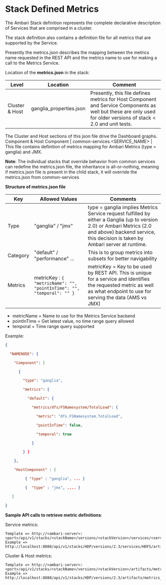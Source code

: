 # Stack Defined Metrics

The Ambari Stack definition represents the complete declarative description of Services that are comprised in a cluster.

The stack definition also contains a definition file for all metrics that are supported by the Service.

Presently the metrics.json describes the mapping between the metrics name requested in the REST API and the metrics name to use for making a call to the Metrics Service.

Location of the **metrics.json** in the stack:

Level|Location|Comment
-----|--------|-------
Cluster & Host | ganglia_properties.json | Presently, this file defines metrics for Host Component and Service Components as well but these are only used for older versions of stack < 2.0 and unit tests.
The Cluster and Host sections of this json file drive the Dashboard graphs.
Component & Host Component | common-services.&lt;SERVICE_NAME&gt; | This file contains definition of metrics mapping for Ambari Metrics (type = ganglia) and JMX.

**Note**: The individual stacks that override behavior from common services can redefine the metrics.json file, the inheritance is all-or-nothing, meaning if metrics.json file is present in the child stack, it will override the metrics.json from common-services

**Structure of metrics.json file**

Key|Allowed Values|Comments
-----|--------|-------------
Type  |"ganglia" / "jmx" |type = ganglia implies Metrics Service request fulfilled by either a Ganglia (up to version 2.0) or Ambari Metrics (2.0 and above) backend service, this decision is taken by Ambari server at runtime.
Category | "default" / "performance" ... |This is to group metrics into subsets for better navigability
Metrics |metricKey : `{ "metricName": "", "pointInTime": "", "temporal": "" }` | metricKey = Key to be used by REST API. This is unique for a service and identifies the requested metric as well as what endpoint to use for serving the data (AMS vs JMX)
  * metricName = Name to use for the Metrics Service backend
  * pointInTime = Get latest value, no time range query allowed
  * temporal = Time range query supported

Example:

```json
{

  "NAMENODE": {

    "Component": [

      {

        "type": "ganglia",

        "metrics": {

          "default": {

            "metrics/dfs/FSNamesystem/TotalLoad": {

              "metric": "dfs.FSNamesystem.TotalLoad",

              "pointInTime": false,

              "temporal": true

            }

        } ]

    },

    "HostComponent" : [

         { "type" : "ganglia", ... }

         {  "type" : "jmx", .... }

   ]

}
```

**Sample API calls to retrieve metric definitions**:

Service metrics:
```
Template => http://<ambari-server>:<port>/api/v1/stacks/<stackName>/versions/<stackVersion>/services/<serviceName>/artifacts/metrics_descriptor
Example => http://localhost:8080/api/v1/stacks/HDP/versions/2.3/services/HDFS/artifacts/metrics_descriptor
```
Cluster & Host metrics:
```
Template => http://<ambari-server>:<port>/api/v1/stacks/<stackName>/versions/<stackVersion>/artifacts/metrics_descriptor
Example => http://localhost:8080/api/v1/stacks/HDP/versions/2.3/artifacts/metrics_descriptor